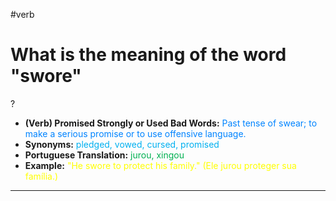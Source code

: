 #verb

# What is the meaning of the word "swore"
?
* **(Verb) Promised Strongly or Used Bad Words:** <span style="color:rgb(0, 132, 255)">Past tense of swear; to make a serious promise or to use offensive language.</span>
* **Synonyms:** <span style="color:rgb(0, 176, 240)">pledged, vowed, cursed, promised</span>
* **Portuguese Translation:** <span style="color:rgb(0, 176, 80)">jurou, xingou</span>
* **Example:** <span style="color:rgb(255, 255, 0)">"He swore to protect his family." (Ele jurou proteger sua família.)</span>
---
<!--SR:!2025-06-25,10,270-->
